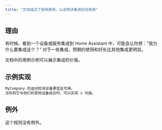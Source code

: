 ```yaml
---
title: "文档描述了使用案例，以说明该集成如何使用"
---
```


## 理由

有时候，看到一个设备或服务集成到 Home Assistant 中，可能会让你想：“我为什么要集成这个？”
对于一些集成，预期的使用和好处比其他集成更明显。

文档中的用例示例可以展示集成的价值。

## 示例实现

```markdown showLineNumbers
MyCompany 的运动检测设备便宜且可用。
当你将它与他们的其他设备结合时，可以实现 x 功能。
```

## 例外

这个规则没有例外。